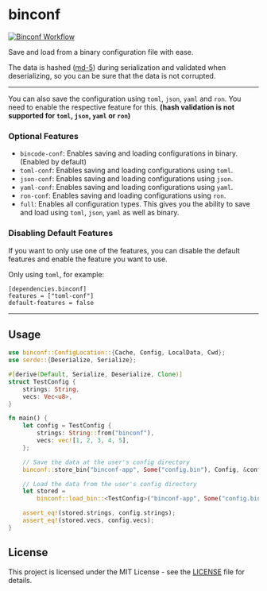 # binconf

[![Binconf Workflow](https://github.com/OLoKo64/binconf/actions/workflows/rust.yml/badge.svg)](https://github.com/OLoKo64/binconf/actions/workflows/rust.yml)

Save and load from a binary configuration file with ease.

The data is hashed ([md-5](https://crates.io/crates/md-5)) during serialization and validated when deserializing, so you can be sure that the data is not corrupted.

---

You can also save the configuration using `toml`, `json`, `yaml` and `ron`. You need to enable the respective feature for this. **(hash validation is not supported for `toml`, `json`, `yaml` or `ron`)**

### Optional Features

- `bincode-conf`: Enables saving and loading configurations in binary. (Enabled by default)
- `toml-conf`: Enables saving and loading configurations using `toml`.
- `json-conf`: Enables saving and loading configurations using `json`.
- `yaml-conf`: Enables saving and loading configurations using `yaml`.
- `ron-conf`: Enables saving and loading configurations using `ron`.
- `full`: Enables all configuration types. This gives you the ability to save and load using `toml`, `json`, `yaml` as well as binary.

### Disabling Default Features

If you want to only use one of the features, you can disable the default features and enable the feature you want to use.

Only using `toml`, for example:

```
[dependencies.binconf]
features = ["toml-conf"]
default-features = false
```

---

## Usage

```rust
use binconf::ConfigLocation::{Cache, Config, LocalData, Cwd};
use serde::{Deserialize, Serialize};

#[derive(Default, Serialize, Deserialize, Clone)]
struct TestConfig {
    strings: String,
    vecs: Vec<u8>,
}

fn main() {
    let config = TestConfig {
        strings: String::from("binconf"),
        vecs: vec![1, 2, 3, 4, 5],
    };

    // Save the data at the user's config directory
    binconf::store_bin("binconf-app", Some("config.bin"), Config, &config).unwrap();

    // Load the data from the user's config directory
    let stored =
        binconf::load_bin::<TestConfig>("binconf-app", Some("config.bin"), Config, false).unwrap();

    assert_eq!(stored.strings, config.strings);
    assert_eq!(stored.vecs, config.vecs);
}
```

## License

This project is licensed under the MIT License - see the [LICENSE](LICENSE) file for details.
